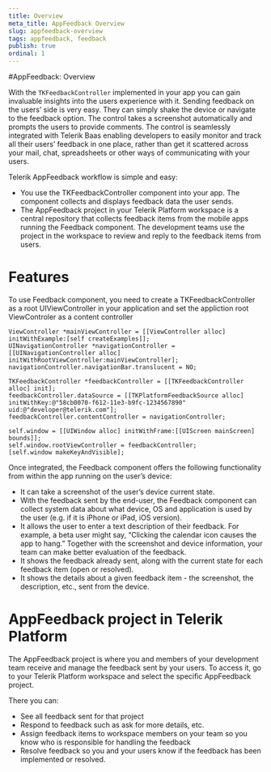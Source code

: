 ```yaml
---
title: Overview
meta_title: AppFeedback Overview
slug: appfeedback-overview
tags: appfeedback, feedback
publish: true
ordinal: 1
---
```


#AppFeedback: Overview

With the <code>TKFeedbackController</code> implemented in your app you can gain invaluable insights into the users experience with it. Sending feedback on the users’ side is very easy. They can simply shake the device or navigate to the feedback option. The control takes a screenshot automatically and prompts the users to provide comments. The control is seamlessly integrated with Telerik Baas enabling developers to easily monitor and track all their users’ feedback in one place, rather than get it scattered across your mail, chat, spreadsheets or other ways of communicating with your users.

Telerik AppFeedback workflow is simple and easy:

- You use the TKFeedbackController component into your app. The component collects and displays feedback data the user sends.
- The AppFeedback project in your Telerik Platform workspace is a central repository that collects feedback items from the mobile apps running the Feedback component. The development teams use the project in the workspace to review and reply to the feedback items from users.

Features
===

To use Feedback component, you need to create a TKFeedbackController as a root UIViewController in your application and set the appliction root ViewControler as a content controller

	ViewController *mainViewController = [[ViewController alloc] initWithExample:[self createExamples]];
    UINavigationController *navigationController = [[UINavigationController alloc] initWithRootViewController:mainViewController];
    navigationController.navigationBar.translucent = NO;
    
    TKFeedbackController *feedbackController = [[TKFeedbackController alloc] init];
    feedbackController.dataSource = [[TKPlatformFeedbackSource alloc] initWithKey:@"58cb0070-f612-11e3-b9fc-1234567890" uid:@"developer@telerik.com"];
    feedbackController.contentController = navigationController;
    
    self.window = [[UIWindow alloc] initWithFrame:[[UIScreen mainScreen] bounds]];
    self.window.rootViewController = feedbackController;
    [self.window makeKeyAndVisible];


Once integrated, the Feedback component offers the following functionality from within the app running on the user’s device:

- It can take a screenshot of the user’s device current state.
- With the feedback sent by the end-user, the Feedback component can collect system data about what device, OS and application is used by the user (e.g. if it is iPhone or iPad, iOS version).
- It allows the user to enter a text description of their feedback. For example, a beta user might say, “Clicking the calendar icon causes the app to hang.” Together with the screenshot and device information, your team can make better evaluation of the feedback.
- It shows the feedback already sent, along with the current state for each feedback item (open or resolved).
- It shows the details about a given feedback item - the screenshot, the description, etc., sent from the device.

AppFeedback project in Telerik Platform
===

The AppFeedback project is where you and members of your development team receive and manage the feedback sent by your users. To access it, go to your Telerik Platform workspace and select the specific AppFeedback project.

There you can:

- See all feedback sent for that project
- Respond to feedback such as ask for more details, etc.
- Assign feedback items to workspace members on your team so you know who is responsible for handling the feedback
- Resolve feedback so you and your users know if the feedback has been implemented or resolved.